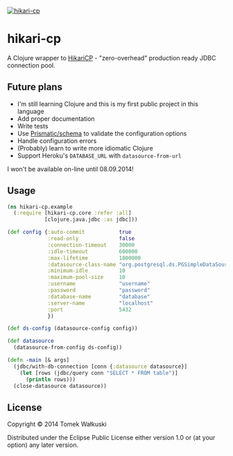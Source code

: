 [![hikari-cp](http://clojars.org/hikari-cp/latest-version.svg)](http://clojars.org/hikari-cp)

# hikari-cp

A Clojure wrapper to [HikariCP](https://github.com/brettwooldridge/HikariCP) - "zero-overhead" production ready JDBC connection pool.

## Future plans

* I'm still learning Clojure and this is my first public project in this
  language
* Add proper documentation
* Write tests
* Use [Prismatic/schema](https://github.com/Prismatic/schema) to
  validate the configuration options
* Handle configuration errors
* (Probably) learn to write more idiomatic Clojure
* Support Heroku's `DATABASE_URL` with `datasource-from-url`

I won't be available on-line until 08.09.2014!

## Usage

```clj
(ns hikari-cp.example
  (:require [hikari-cp.core :refer :all]
            [clojure.java.jdbc :as jdbc]))

(def config {:auto-commit           true
             :read-only             false
             :connection-timeout    30000
             :idle-timeout          600000
             :max-lifetime          1800000
             :datasource-class-name "org.postgresql.ds.PGSimpleDataSource"
             :minimum-idle          10
             :maximum-pool-size     10
             :username              "username"
             :password              "password"
             :database-name         "database"
             :server-name           "localhost"
             :port                  5432
             })

(def ds-config (datasource-config config))

(def datasource
  (datasource-from-config ds-config))

(defn -main [& args]
  (jdbc/with-db-connection [conn {:datasource datasource}]
    (let [rows (jdbc/query conn "SELECT * FROM table")]
      (println rows)))
  (close-datasource datasource))
```

## License

Copyright © 2014 Tomek Wałkuski

Distributed under the Eclipse Public License either version 1.0 or (at
your option) any later version.
